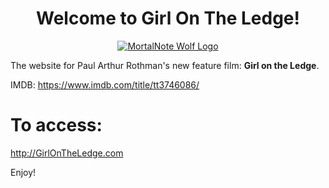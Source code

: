 <h1 align="center" font-size="80"> Welcome to Girl On The Ledge!  </h1>
<p align="center">
  <a href="http://GirlOnTheLedge.com">
    <img alt="MortalNote Wolf Logo" src="https://s3.us-east-2.amazonaws.com/benji-personal-website/Girl+on+ledge+Poster.jpg" />
  </a>
</p>

The website for Paul Arthur Rothman's new feature film: **Girl on the Ledge**.

IMDB: https://www.imdb.com/title/tt3746086/

# To access:
http://GirlOnTheLedge.com

Enjoy!


